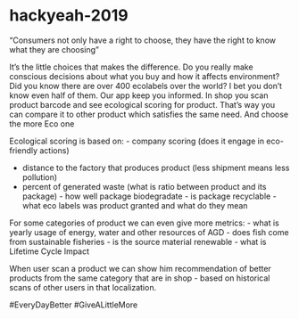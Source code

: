 # hackyeah-2019

“Consumers not only have a right to choose, they have the right to know what they are choosing”

It’s the little choices that makes the difference. Do you really make conscious decisions about what you buy and how it affects environment? Did you know there are over 400 ecolabels over the world? I bet you don’t know even half of them. Our app keep you informed. In shop you scan product barcode and see ecological scoring for product. That’s way you can compare it to other product which satisfies the same need. And choose the more Eco one 

Ecological scoring is based on:
	- company scoring (does it engage in eco-friendly actions)
- distance to the factory that produces product (less shipment means less pollution)
- percent of generated waste (what is ratio between product and its package)
           - how well package biodegradate
           - is package recyclable
           - what eco labels was product granted and what do they mean

For some categories of product we can even give more metrics:
       - what is yearly usage of energy, water and other resources of AGD
       - does fish come from sustainable fisheries
       - is the source material renewable
       - what is Lifetime Cycle Impact


When user scan a product we can show him recommendation of better products from the same category that are in shop - based on historical scans of other users in that localization. 

#EveryDayBetter #GiveALittleMore
